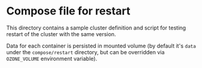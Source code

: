 <!---
  Licensed under the Apache License, Version 2.0 (the "License");
  you may not use this file except in compliance with the License.
  You may obtain a copy of the License at

   http://www.apache.org/licenses/LICENSE-2.0

  Unless required by applicable law or agreed to in writing, software
  distributed under the License is distributed on an "AS IS" BASIS,
  WITHOUT WARRANTIES OR CONDITIONS OF ANY KIND, either express or implied.
  See the License for the specific language governing permissions and
  limitations under the License. See accompanying LICENSE file.
-->

# Compose file for restart

This directory contains a sample cluster definition and script for
testing restart of the cluster with the same version.

Data for each container is persisted in mounted volume (by default it's
`data` under the `compose/restart` directory, but can be overridden via
`OZONE_VOLUME` environment variable).
